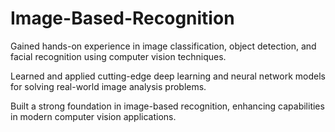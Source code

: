 # Image-Based-Recognition
Gained hands-on experience in image classification, object detection, and facial recognition using computer vision techniques.

Learned and applied cutting-edge deep learning and neural network models for solving real-world image analysis problems.

Built a strong foundation in image-based recognition, enhancing capabilities in modern computer vision applications.
